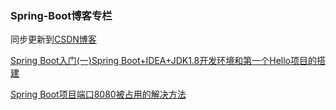 ### Spring-Boot博客专栏

同步更新到[CSDN博客](https://blog.csdn.net/define_LIN/column/info/29984)

[Spring Boot入门(一)Spring Boot+IDEA+JDK1.8开发环境和第一个Hello项目的搭建](https://github.com/defineYIDA/Spring-Boot-Case/blob/master/Spring%20Boot%E5%85%A5%E9%97%A8(%E4%B8%80)Spring%20Boot%2BIDEA%2BJDK1.8%E5%BC%80%E5%8F%91%E7%8E%AF%E5%A2%83%E5%92%8C%E7%AC%AC%E4%B8%80%E4%B8%AA%E9%A1%B9%E7%9B%AE%E7%9A%84%E6%90%AD%E5%BB%BA%EF%BC%8C%E9%99%84%E6%89%80%E9%9C%80%E8%B5%84%E6%BA%90%E9%93%BE%E6%8E%A5.md)

[Spring Boot项目端口8080被占用的解决方法](https://github.com/defineYIDA/Spring-Boot-Case/blob/master/Spring%20Boot%E9%A1%B9%E7%9B%AE%E7%AB%AF%E5%8F%A38080%E8%A2%AB%E5%8D%A0%E7%94%A8%E7%9A%84%E8%A7%A3%E5%86%B3%E6%96%B9%E6%B3%95.md)
